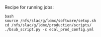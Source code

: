 Recipe for running jobs:
```
bash
source /nfs/slac/g/ldmx/software/setup.sh
cd /nfs/slac/g/ldmx/production/scripts/
./bsub_script.py -c ecal_prod_config.yml
```